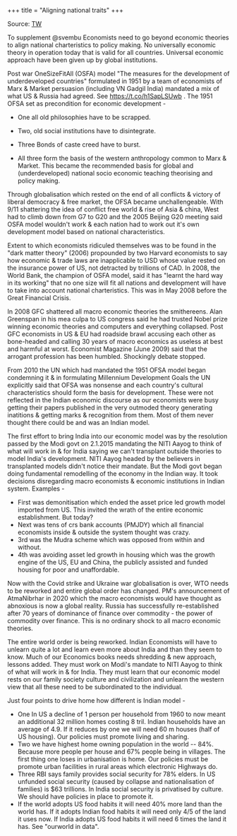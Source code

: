 +++
title = "Aligning national traits"
+++

Source: [TW](https://threads-web.vercel.app/threads/1590931790696677377)

To supplement @svembu Economists need to go beyond economic theories to align national charteristics to policy making. No universally economic theory in operation today that is valid for all countries. Universal economic approach have been given up by global institutions.

Post war OneSizeFitAll (OSFA) model "The measures for the development of underdeveloped countries" formulated in 1951 by a team of economists of Marx & Market persuasion (including VN Gadgil India) mandated a mix of what US & Russia had agreed. See https://t.co/h1SapLSUwb . The 1951 OFSA set as precondition for economic development - 

- One all old philosophies have to be scrapped. 
- Two, old social institutions have to disintegrate. 
- Three Bonds of caste creed have to burst. 

- All three form the basis of the western anthropology common to Marx & Market. This became the recommended basis for global and (underdeveloped) national socio economic teaching theorising and policy making. 

Through globalisation which rested on the end of all conflicts & victory of liberal democracy & free market, the OFSA became unchallengeable. With 9/11 shattering the idea of conflict free world & rise of Asia & china, West had to climb down from G7 to G20 and the 2005 Beijing G20 meeting said OSFA model wouldn't work & each nation had to work out it's own development model based on national characteristics.

Extent to which economists ridiculed themselves was to be found in the "dark matter theory" (2006) propounded by two Harvard economists to say how economic & trade laws are inapplicable to USD whose value rested on the insurance power of US, not detracted by trillions of CAD. In 2008, the World Bank, the champion of OSFA model, said it has "learnt the hard way in its working" that no one size will fit all nations and development will have to take into account national charteristics. This was in May 2008 before the Great Financial Crisis.

In 2008 GFC shattered all macro economic theories the smithereens. Alan Greenspan in his mea culpa to US congress said he had trusted Nobel prize winning economic theories and computers and everything collapsed. Post GFC economists in US & EU had roadside brawl accusing each other as bone-headed and calling 30 years of macro economics as useless at best and harmful at worst. Economist Magazine (June 2009) said that the arrogant profession has been humbled. Shockingly debate stopped.

From 2010 the UN which had mandated the 1951 OFSA model began condemning it & in formulating Millennium Development Goals the UN explicitly said that OFSA was nonsense and each country's cultural characteristics should form the basis for development. These were not reflected in the Indian economic discourse as our economists were busy getting their papers published in the very outmoded theory generating inatitions & getting marks & recognition from them. Most of them never thought there could be and was an Indian model.

The first effort to bring India into our economic model was by the resolution passed by the Modi govt on 2.1.2015 mandating the NITI Aayog to think of what will work in & for India saying we can't transplant outside theories to model India's development. NITI Aayog headed by the believers in transplanted models didn't notice their mandate. But the Modi govt began doing fundamental remodelling of the economy in the Indian way. It took decisions disregarding macro economists & economic institutions in Indian system. Examples -

- First was demonitisation which ended the asset price led growth model imported from US. This invited the wrath of the entire economic establishment. But today? 
- Next was tens of crs bank accounts (PMJDY) which all financial economists inside & outside the system thought was crazy.
- 3rd was the Mudra scheme which was opposed from within and without. 
- 4th was avoiding asset led growth in housing which was the growth engine of the US, EU and China, the publicly assisted and funded housing for poor and unaffordable.

Now with the Covid strike and Ukraine war globalisation is over, WTO needs to be reworked and entire global order has changed. PM's announcement of AtmaNibrhar in 2020 which the macro economists would have thought as abnoxious is now a global reality. Russia has successfully re-established after 70 years of dominance of finance over commodity - the power of commodity over finance. This is no ordinary shock to all macro economic theories. 

The entire world order is being reworked. Indian Economists will have to unlearn quite a lot and learn even more about India and than they seem to know. Much of our Economics books needs shredding & new approach, lessons added. They must work on Modi's mandate to NITI Aayog to think of what will work in & for India. They must learn that our economic model rests on our family society culture and civilization and unlearn the western view that all these need to be subordinated to the individual. 

Just four points to drive home how different is Indian model -

- One In US a decline of 1 person per household from 1960 to now meant an additional 32 million homes costing 8 tril. Indian households have an average of 4.9. If it reduces by one we will need 60 m houses (half of US housing). Our policies must promote living and sharing.
- Two we have highest home owning population in the world -- 84%. Because more people per house and 67% people being in villages. The first thing one loses in urbanisation is home. Our policies must be promote urban facilities in rural areas which electronic Highways do.
- Three RBI says family provides social security for 78% elders. In US unfunded social security (caused by collapse and nationalisation of families) is $63 trillions. In India social security is privatised by culture. We should have policies in place to promote it.
- If the world adopts US food habits it will need 40% more land than the world has. If it adopts Indian food habits it will need only 4/5 of the land it uses now. If India adopts US food habits it will need 6 times the land it has. See "ourworld in data".